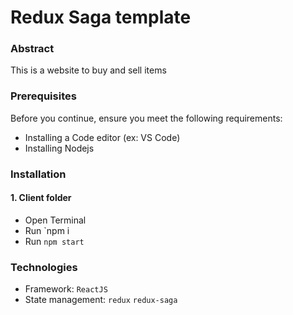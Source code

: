 # Redux Saga template

### Abstract
This is a website to buy and sell items

### Prerequisites
Before you continue, ensure you meet the following requirements:
- Installing a Code editor (ex: VS Code)
- Installing Nodejs

### Installation 
#### 1. Client folder
- Open Terminal
- Run `npm i
- Run `npm start`

### Technologies
- Framework: `ReactJS`
- State management: `redux` `redux-saga`
